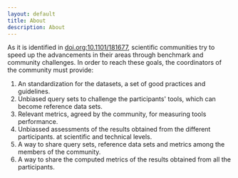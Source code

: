 ```yaml
---
layout: default
title: About
description: About
---
```


As it is identified in [doi.org:10.1101/181677](http://dx.doi.org/10.1101/181677), scientific communities try to speed up the advancements in their areas through benchmark and community challenges. In order to reach these goals, the coordinators of the community must provide:

1. An standardization for the datasets, a set of good practices and guidelines.
2. Unbiased query sets to challenge the participants' tools, which can become reference data sets.
3. Relevant metrics, agreed by the community, for measuring tools performance.
4. Unbiassed assessments of the results obtained from the different participants. at scientific and technical levels.
5. A way to share query sets, reference data sets and metrics among the members of the community.
6. A way to share the computed metrics of the results obtained from all the participants.

